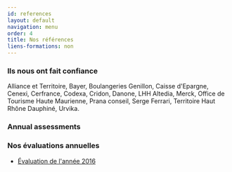 ```yaml
---
id: references
layout: default
navigation: menu
order: 4
title: Nos références
liens-formations: non
---
```


### Ils nous ont fait confiance
Alliance et Territoire, Bayer, Boulangeries Genillon, Caisse d'Epargne, Cenexi, Cerfrance, Codexa, Cridon, Danone, LHH Altedia, Merck, Office de Tourisme Haute Maurienne, Prana conseil, Serge Ferrari, Territoire Haut Rhône Dauphiné, Urvika.

[//]: # (Garder le titre Annual assessments au dessus du vrai titre pour le lien du footer)
### Annual assessments
### Nos évaluations annuelles
- [Évaluation de l'année 2016](/images/evaluations/evaluation-2016.pdf)
